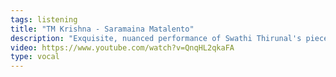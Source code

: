 ```yaml
---
tags: listening
title: "TM Krishna - Saramaina Matalento"
description: "Exquisite, nuanced performance of Swathi Thirunal's piece in raga Behag, which is known for its beautiful melodic contours."
video: https://www.youtube.com/watch?v=QnqHL2qkaFA
type: vocal
---
```


